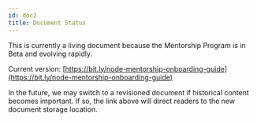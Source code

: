 ```yaml
---
id: doc2
title: Document Status
---
```


This is currently a living document because the Mentorship Program is in Beta and evolving rapidly.

Current version: [https://bit.ly/node-mentorship-onboarding-guide](https://bit.ly/node-mentorship-onboarding-guide)

In the future, we may switch to a revisioned document if historical content becomes important. If so, the link above will direct readers to the new document storage location.
